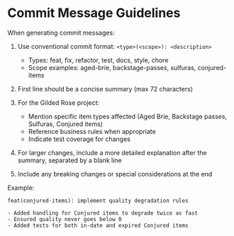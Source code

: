 # Commit Message Guidelines

When generating commit messages:

1. Use conventional commit format: `<type>(<scope>): <description>`

   - Types: feat, fix, refactor, test, docs, style, chore
   - Scope examples: aged-brie, backstage-passes, sulfuras, conjured-items

2. First line should be a concise summary (max 72 characters)

3. For the Gilded Rose project:

   - Mention specific item types affected (Aged Brie, Backstage passes, Sulfuras, Conjured items)
   - Reference business rules when appropriate
   - Indicate test coverage for changes

4. For larger changes, include a more detailed explanation after the summary, separated by a blank line

5. Include any breaking changes or special considerations at the end

Example:

```
feat(conjured-items): implement quality degradation rules

- Added handling for Conjured items to degrade twice as fast
- Ensured quality never goes below 0
- Added tests for both in-date and expired Conjured items
```
